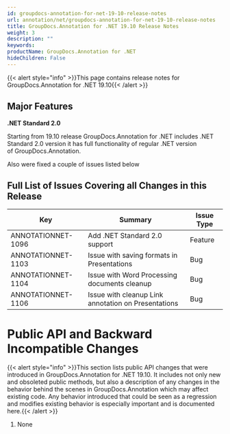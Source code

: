 ```yaml
---
id: groupdocs-annotation-for-net-19-10-release-notes
url: annotation/net/groupdocs-annotation-for-net-19-10-release-notes
title: GroupDocs.Annotation for .NET 19.10 Release Notes
weight: 3
description: ""
keywords: 
productName: GroupDocs.Annotation for .NET
hideChildren: False
---
```

{{< alert style="info" >}}This page contains release notes for GroupDocs.Annotation for .NET 19.10{{< /alert >}}

## Major Features

**.NET Standard 2.0**

Starting from 19.10 release GroupDocs.Annotation for .NET includes .NET Standard 2.0 version it has full functionality of regular .NET version of GroupDocs.Annotation.

Also were fixed a couple of issues listed below

## Full List of Issues Covering all Changes in this Release

| Key | Summary | Issue Type |
| --- | --- | --- |
| ANNOTATIONNET-1096 | Add .NET Standard 2.0 support | Feature |
| ANNOTATIONNET-1103 | Issue with saving formats in Presentations | Bug |
| ANNOTATIONNET-1104  | Issue with Word Processing documents cleanup | Bug |
| ANNOTATIONNET-1106 | Issue with cleanup Link annotation on Presentations | Bug |

# Public API and Backward Incompatible Changes

{{< alert style="info" >}}This section lists public API changes that were introduced in GroupDocs.Annotation for .NET 19.10. It includes not only new and obsoleted public methods, but also a description of any changes in the behavior behind the scenes in GroupDocs.Annotation which may affect existing code. Any behavior introduced that could be seen as a regression and modifies existing behavior is especially important and is documented here.{{< /alert >}}

1.  None
